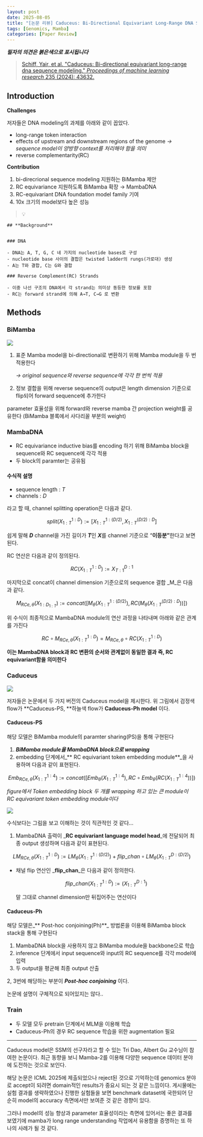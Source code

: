 ```yaml
---
layout: post
date: 2025-08-05
title: "[논문 리뷰] Caduceus: Bi-Directional Equivariant Long-Range DNA Sequence Modeling"
tags: [Genomics, Mamba]
categories: [Paper Review]
---
```


<span class="notion-red">_**필자의 의견은 붉은색으로 표시됩니다**_</span>


> [Schiff, Yair, et al. "Caduceus: Bi-directional equivariant long-range dna sequence modeling." ](https://pmc.ncbi.nlm.nih.gov/articles/PMC12189541/)[_Proceedings of machine learning research_](https://pmc.ncbi.nlm.nih.gov/articles/PMC12189541/)[ 235 (2024): 43632.](https://pmc.ncbi.nlm.nih.gov/articles/PMC12189541/)



## Introduction


**Challenges**


저자들은 DNA modeling의 과제를 아래와 같이 꼽았다.

- long-range token interaction
- effects of upstream and downstream regions of the genome 
_→ sequence model이 양방향 context를 처리해야 함을 의미_
- reverse complementarity(RC)

**Contribution**

1. bi-direcrional sequence modeling 지원하는 BiMamba 제안
1. RC equivariance 지원하도록 BiMamba 확장 → MambaDNA
1. RC-equivariant DNA foundation model family 기여
1. 10x 크기의 model보다 높은 성능

> 💡 


	## **Background**


	### DNA

	- DNA는 A, T, G, C 네 가지의 nucleotide bases로 구성
	- nucleotide base 사이의 결합은 twisted ladder의 rungs(가로대) 생성
	- A는 T와 결합, C는 G와 결합

	### Reverse Complement(RC) Strands

	- 이중 나선 구조의 DNA에서 각 strand는 의미상 동등한 정보를 포함
	- RC는 forward strand에 의해 A→T, C→G 로 변환


## Methods



### BiMamba


![](https://prod-files-secure.s3.us-west-2.amazonaws.com/542b861c-36a8-4051-84e5-8804b6728dba/2c247d59-7815-4980-99f0-8f0d21f445a7/image.png?X-Amz-Algorithm=AWS4-HMAC-SHA256&X-Amz-Content-Sha256=UNSIGNED-PAYLOAD&X-Amz-Credential=ASIAZI2LB466SPGVTQ3M%2F20250917%2Fus-west-2%2Fs3%2Faws4_request&X-Amz-Date=20250917T110116Z&X-Amz-Expires=3600&X-Amz-Security-Token=IQoJb3JpZ2luX2VjECoaCXVzLXdlc3QtMiJHMEUCIAs%2FcwbFPQuGNbX6tSUFYo0fECV7PB1R48qxmnTxdBrEAiEA3hgpCQJsWepsW6EazUAqSfsuF%2FOoNruCFTcceLl9W2QqiAQIo%2F%2F%2F%2F%2F%2F%2F%2F%2F%2F%2FARAAGgw2Mzc0MjMxODM4MDUiDO5099yKTnUxSKyAyircAyU9wsyDyV7gc6mRDJbhBDpZTi1wrmMwojzX6BYfIbmi3aaQUiRsNcEtKwvMeHl9%2F31x0KbgsvWPd3X5vks286ebCHKTMfxenhbtCSYQtnAUoisATTfGu%2F8OLCNoZTPwL6TDKYrYt0RTW1502Md%2FiuYqb02MpVQDQBwygk%2BjzFSSf17bjrzlEh2gLUnHEv3ErdwzFH1Z8u%2B4hDVAJipSCWPfeqGNvgFk6yj%2FXggYxIyuPRjlXHaa14YBOrC3SB8pN%2Ftqr1Qhuf3T9kSxoJGVGWn1OmZMXOjd48P9R0ksRmVErUaKyGumZR5yagYjqz8p3aSVWBWwnQNffTP0%2BJOlPakRK%2F2n%2ByeMgIJUZInwqbBjq6dY4Nm%2Fnu%2BNb3IXzHyCBKdxZqaiUvFHqLjoctfZhXkRymno34B9hTV9zQ9TfUVaBmwtlzGJyd9KS20vT%2BbtSqFHHL2NaZMgluHnJvuSWsIQZDl6zqm9EZLvaYlMj%2F5SidfDzfrljoRaWDmP6BvUiikURe9LLXl19DY4d0lhFtDRl9rlLG%2BLC6DnkN%2FJFiCCfLJ%2FHdUKMPjwpotxlAPQDPJPJusAgeHDgBs2F1I6k3XVbyOQtMaYchagSKfQVBiy0g5S636r%2B7rXdchZMPSRqsYGOqUBgKtwgppPain%2FLJf0MUroLQ6uMIpPcWKBwdZSiY6RhH8qkVxsrWcIWPVfG2CgzOTL53tfQz0%2BFN%2Bi2jS0mKdshfqxf0aD1YXbcSuZ563pCognO24Ur4ffNkLQPZhK7eTcv0VUNWZ4b56eZ4K6CSaRPTN92h8zPY7YtoUURwqJIi27VfI7jsU0ElWGjOsGJDsPCB2i1%2FIBjJT8SUQa8xDsLJkncXVp&X-Amz-Signature=41a1baaeb7ac590b18074d8d551591aedd31af2d641b5add74ee9b0866f01f5d&X-Amz-SignedHeaders=host&x-amz-checksum-mode=ENABLED&x-id=GetObject)

1. 표준 Mamba model을 bi-directional로 변환하기 위해 Mamba module을 두 번 적용한다

	_→ original sequence와 reverse sequence에 각각 한 번씩 적용_

1. 정보 결합을 위해 reverse sequence의 output은 length dimension 기준으로 flip되어 forward sequence에 추가한다

parameter 효율성을 위해 forward와 reverse mamba 간 projection weight를 공유한다 (BiMamba 블록에서 사다리꼴 부분의 weight)



### MambaDNA

- RC equivariance inductive bias를 encoding 하기 위해 BiMamba block을 sequence와 RC sequence에 각각 적용
- 두 block의 paramter는 공유됨


#### 수식적 설명

- sequence length : _T_
- channels : _D_

라고 할 때,  channel splitting operation은 다음과 같다.


$$
split(X^{1:D}_{1:T}):=[X^{1:(D/2)}_{1:T},X^{(D/2):D}_{1:T}]
$$


<span class="notion-red">쉽게 말해 </span><span class="notion-red">_**D**_</span><span class="notion-red"> channel을 가진 길이가 </span><span class="notion-red">_**T**_</span><span class="notion-red">인 </span><span class="notion-red">_**X**_</span><span class="notion-red">를 channel 기준으로 “</span><span class="notion-red">**이등분”**</span><span class="notion-red">한다고 보면 된다.</span>


RC 연산은 다음과 같이 정의된다.


$$
RC(X^{1:D}_{1:T}):=X^{D:1}_{T:1}
$$


마지막으로 concat이 channel dimension 기준으로의 sequence 결합 _M_은 다음과 같다.


$$
M_{RCe,\theta}(X_{1:D_{1:T}}):=concat([M_{\theta}(X^{1:(D/2)}_{1:T}),RC(M_{\theta}(X^{(D/2):D}_{1:T}))])
$$


위 수식이 최종적으로 MambaDNA module의 연산 과정을 나타내며 아래와 같은 관계를 가진다


$$
RC\circ M_{RCe,\theta}(X^{1:D}_{1:T}) = M_{RCe,\theta} \circ RC(X^{1:D}_{1:T})
$$


**이는 MambaDNA block과 RC 변환의 순서와 관계없이 동일한 결과 즉, RC equivariant함을 의미한다**



### Caduceus


![](https://prod-files-secure.s3.us-west-2.amazonaws.com/542b861c-36a8-4051-84e5-8804b6728dba/f94a60d7-8145-473b-aef9-7c68d3ec604a/image.png?X-Amz-Algorithm=AWS4-HMAC-SHA256&X-Amz-Content-Sha256=UNSIGNED-PAYLOAD&X-Amz-Credential=ASIAZI2LB466SPGVTQ3M%2F20250917%2Fus-west-2%2Fs3%2Faws4_request&X-Amz-Date=20250917T110116Z&X-Amz-Expires=3600&X-Amz-Security-Token=IQoJb3JpZ2luX2VjECoaCXVzLXdlc3QtMiJHMEUCIAs%2FcwbFPQuGNbX6tSUFYo0fECV7PB1R48qxmnTxdBrEAiEA3hgpCQJsWepsW6EazUAqSfsuF%2FOoNruCFTcceLl9W2QqiAQIo%2F%2F%2F%2F%2F%2F%2F%2F%2F%2F%2FARAAGgw2Mzc0MjMxODM4MDUiDO5099yKTnUxSKyAyircAyU9wsyDyV7gc6mRDJbhBDpZTi1wrmMwojzX6BYfIbmi3aaQUiRsNcEtKwvMeHl9%2F31x0KbgsvWPd3X5vks286ebCHKTMfxenhbtCSYQtnAUoisATTfGu%2F8OLCNoZTPwL6TDKYrYt0RTW1502Md%2FiuYqb02MpVQDQBwygk%2BjzFSSf17bjrzlEh2gLUnHEv3ErdwzFH1Z8u%2B4hDVAJipSCWPfeqGNvgFk6yj%2FXggYxIyuPRjlXHaa14YBOrC3SB8pN%2Ftqr1Qhuf3T9kSxoJGVGWn1OmZMXOjd48P9R0ksRmVErUaKyGumZR5yagYjqz8p3aSVWBWwnQNffTP0%2BJOlPakRK%2F2n%2ByeMgIJUZInwqbBjq6dY4Nm%2Fnu%2BNb3IXzHyCBKdxZqaiUvFHqLjoctfZhXkRymno34B9hTV9zQ9TfUVaBmwtlzGJyd9KS20vT%2BbtSqFHHL2NaZMgluHnJvuSWsIQZDl6zqm9EZLvaYlMj%2F5SidfDzfrljoRaWDmP6BvUiikURe9LLXl19DY4d0lhFtDRl9rlLG%2BLC6DnkN%2FJFiCCfLJ%2FHdUKMPjwpotxlAPQDPJPJusAgeHDgBs2F1I6k3XVbyOQtMaYchagSKfQVBiy0g5S636r%2B7rXdchZMPSRqsYGOqUBgKtwgppPain%2FLJf0MUroLQ6uMIpPcWKBwdZSiY6RhH8qkVxsrWcIWPVfG2CgzOTL53tfQz0%2BFN%2Bi2jS0mKdshfqxf0aD1YXbcSuZ563pCognO24Ur4ffNkLQPZhK7eTcv0VUNWZ4b56eZ4K6CSaRPTN92h8zPY7YtoUURwqJIi27VfI7jsU0ElWGjOsGJDsPCB2i1%2FIBjJT8SUQa8xDsLJkncXVp&X-Amz-Signature=2aa5b647d12fdf3583c728a7b320f81e36d8e541cab60acef99476f5a5731cd4&X-Amz-SignedHeaders=host&x-amz-checksum-mode=ENABLED&x-id=GetObject)


저자들은 논문에서 두 가지 버전의 Caduceus model을 제시한다. 위 그림에서 검정색 flow가 **Caduceus-PS, **하늘색 flow가 **Caduceus-Ph model** 이다.



#### Caduceus-PS


해당 모델은 BiMamba module의 paramter sharing(PS)을 통해 구현된다

1. _**BiMamba module을 MambaDNA block으로 wrapping**_
1. embedding 단계에서_** RC equivariant token embedding module**_을 사용하며 다음과 같이 표현된다.

$$
Emb_{RCe,\theta}(X^{1:4}_{1:T}):=concat([Emb_{\theta}(X^{1:4}_{1:T}),RC \circ Emb_{\theta}(RC(X^{1:4}_{1:T}))])
$$


_figure에서 Token embedding block 두 개를 wrapping 하고 있는 큰 module이 RC equivariant token embedding module이다_


![](https://prod-files-secure.s3.us-west-2.amazonaws.com/542b861c-36a8-4051-84e5-8804b6728dba/b175e4da-71eb-4e91-8c23-a06dabe673c9/image.png?X-Amz-Algorithm=AWS4-HMAC-SHA256&X-Amz-Content-Sha256=UNSIGNED-PAYLOAD&X-Amz-Credential=ASIAZI2LB466SPGVTQ3M%2F20250917%2Fus-west-2%2Fs3%2Faws4_request&X-Amz-Date=20250917T110116Z&X-Amz-Expires=3600&X-Amz-Security-Token=IQoJb3JpZ2luX2VjECoaCXVzLXdlc3QtMiJHMEUCIAs%2FcwbFPQuGNbX6tSUFYo0fECV7PB1R48qxmnTxdBrEAiEA3hgpCQJsWepsW6EazUAqSfsuF%2FOoNruCFTcceLl9W2QqiAQIo%2F%2F%2F%2F%2F%2F%2F%2F%2F%2F%2FARAAGgw2Mzc0MjMxODM4MDUiDO5099yKTnUxSKyAyircAyU9wsyDyV7gc6mRDJbhBDpZTi1wrmMwojzX6BYfIbmi3aaQUiRsNcEtKwvMeHl9%2F31x0KbgsvWPd3X5vks286ebCHKTMfxenhbtCSYQtnAUoisATTfGu%2F8OLCNoZTPwL6TDKYrYt0RTW1502Md%2FiuYqb02MpVQDQBwygk%2BjzFSSf17bjrzlEh2gLUnHEv3ErdwzFH1Z8u%2B4hDVAJipSCWPfeqGNvgFk6yj%2FXggYxIyuPRjlXHaa14YBOrC3SB8pN%2Ftqr1Qhuf3T9kSxoJGVGWn1OmZMXOjd48P9R0ksRmVErUaKyGumZR5yagYjqz8p3aSVWBWwnQNffTP0%2BJOlPakRK%2F2n%2ByeMgIJUZInwqbBjq6dY4Nm%2Fnu%2BNb3IXzHyCBKdxZqaiUvFHqLjoctfZhXkRymno34B9hTV9zQ9TfUVaBmwtlzGJyd9KS20vT%2BbtSqFHHL2NaZMgluHnJvuSWsIQZDl6zqm9EZLvaYlMj%2F5SidfDzfrljoRaWDmP6BvUiikURe9LLXl19DY4d0lhFtDRl9rlLG%2BLC6DnkN%2FJFiCCfLJ%2FHdUKMPjwpotxlAPQDPJPJusAgeHDgBs2F1I6k3XVbyOQtMaYchagSKfQVBiy0g5S636r%2B7rXdchZMPSRqsYGOqUBgKtwgppPain%2FLJf0MUroLQ6uMIpPcWKBwdZSiY6RhH8qkVxsrWcIWPVfG2CgzOTL53tfQz0%2BFN%2Bi2jS0mKdshfqxf0aD1YXbcSuZ563pCognO24Ur4ffNkLQPZhK7eTcv0VUNWZ4b56eZ4K6CSaRPTN92h8zPY7YtoUURwqJIi27VfI7jsU0ElWGjOsGJDsPCB2i1%2FIBjJT8SUQa8xDsLJkncXVp&X-Amz-Signature=627afb8ced37a415c4627e1718f922542201c3e89146abb60d7abcc6abcdc903&X-Amz-SignedHeaders=host&x-amz-checksum-mode=ENABLED&x-id=GetObject)


<span class="notion-red">수식보다는 그림을 보고 이해하는 것이 직관적인 것 같다…</span>

1. MambaDNA 출력이 _**RC equivariant language model head**_에 전달되어 최종 output 생성하며 다음과 같이 표현된다.

$$
LM_{RCe,\theta}(X^{1:D}_{1:T}):= LM_{\theta}(X^{1:(D/2)}_{1:T})+flip\_chan\circ LM_{\theta}(X^{D:(D/2)}_{1:T})
$$

- 채널 flip 연산인 _**flip\_chan**_은 다음과 같이 정의한다.

	$$
	flip\_chan(X^{1:D}_{1:T}):=(X^{D:1}_{1:T})
	$$


	말 그대로 channel dimension만 뒤집어주는 연산이다



#### Caduceus-Ph


해당 모델은_** Post-hoc conjoining(Ph)**_ 방법론을 이용해 BiMamba block stack을 통해 구현된다

1. MambaDNA block을 사용하지 않고 BiMamba module을 backbone으로 학습
1. inference 단계에서 input sequence와 input의 RC sequence를 각각 model에 입력
1. 두 output을 평균해 최종 output 산출

2, 3번에 해당하는 부분이 _**Post-hoc conjoining**_ 이다.


<span class="notion-red">논문에 설명이 구체적으로 되어있지는 않다..</span>



### Train

- 두 모델 모두 pretrain 단계에서 MLM을 이용해 학습
- Caduceus-Ph의 경우 RC sequence 학습을 위한 augmentation 필요

---


<span class="notion-red">Caduceus model은 SSM의 선구자라고 할 수 있는 Tri Dao, Albert Gu 교수님이 참여한 논문이다. 최근 동향을 보니 Mamba-2를 이용해 다양한 sequence 데이터 분야에 도전하는 것으로 보인다.</span>


<span class="notion-red">해당 논문은 ICML 2025에 제출되었으나 reject된 것으로 기억하는데 genomics 분야로 accept이 되려면 domain적인 results가 중요시 되는 것 같은 느낌이다. 게시물에는 실험 결과를 생략하였으나 진행한 실험들을 보면 benchmark dataset에 국한되어 단순히 model의 accuracy 측면에서만 보여준 것 같은 경향이 있다.</span>


<span class="notion-red">그러나 model의 성능 향상과 parameter 효율성이라는 측면에 있어서는 좋은 결과를 보였기에 mamba가 long range understanding 작업에서 유용함을 증명하는 또 하나의 사례가 될 것 같다.</span>

